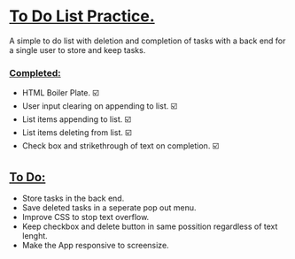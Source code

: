 <h1><ins>To Do List Practice.</ins></h1>

<p> A simple to do list with deletion and completion of tasks with a back end for a single user to store and keep tasks. </p>

<h3> <ins>  Completed:  </ins> </h3>
<ul>
  <li> HTML Boiler Plate. ☑️ </li>
  <li> User input clearing on appending to list. ☑️ </li>
  <li> List items appending to list. ☑️</li>
  <li> List items deleting from list. ☑️</li>
  <li> Check box and strikethrough of text on completion. ☑️</li> 
</ul>

<h2> <ins> To Do: </ins> </h2>
<ul> 
<li> Store tasks in the back end. </li>
<li> Save deleted tasks in a seperate pop out menu. </li>
<li> Improve CSS to stop text overflow. </li>
<li> Keep checkbox and delete button in same possition regardless of text lenght. </li>
  <li> Make the App responsive to screensize. </li>
</ul>
